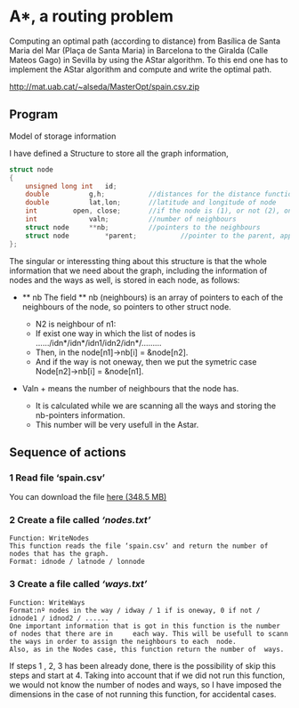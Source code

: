 
# A*, a routing problem

Computing an optimal path (according to distance) from Basílica de Santa Maria del Mar (Plaça de Santa Maria) in Barcelona to the Giralda (Calle Mateos Gago) in Sevilla by using the AStar algorithm. To this end one has to implement the AStar algorithm and compute and write the optimal path.

http://mat.uab.cat/~alseda/MasterOpt/spain.csv.zip

## Program 

Model of storage information

I have defined a Structure to store all the graph information,

```c
struct node
{
	unsigned long int	id;
	double 			g,h;		   //distances for the distance functions
	double			lat,lon;	   //latitude and longitude of node
	int			open, close;	   //if the node is (1), or not (2), on open and closed list
	int 			valn;		   //number of neighbours
	struct node		**nb;		   //pointers to the neighbours
	struct node 		*parent;           //pointer to the parent, applied on Astar
};
```

The singular or interessting thing about this structure is that the whole information that we need about the graph, including the information of nodes and the ways as well, is stored in each node, as follows:

 * ** nb 	The field ** nb (neighbours) is an array of pointers to each of the neighbours of the node, so 	pointers to other struct node.
	+ N2 is neighbour of n1:
	+ If exist one way in which the list of nodes is  ……/idn*/idn*/idn1/idn2/idn*/………
	+ Then, in the node[n1]->nb[i] = &node[n2].
	+ And if the way is not oneway, then we put the symetric case Node[n2]->nb[i] = &node[n1].

* Valn 	+ means the number of neighbours that the node has.
	+ It is calculated while we are scanning all the ways and storing the nb-pointers information.
	+ This number will be very usefull in the Astar.

## Sequence of actions

### 1 Read file ‘spain.csv’

You can download the file [here (348.5 MB)](http://mat.uab.cat/~alseda/MasterOpt/spain.csv.zip) 

### 2 Create a file called *‘nodes.txt’*
	Function: WriteNodes
	This function reads the file ‘spain.csv’ and return the number of nodes that has the graph.
	Format: idnode / latnode / lonnode
	
### 3 Create a file called *‘ways.txt’*
	Function: WriteWays
	Format:nº nodes in the way / idway / 1 if is oneway, 0 if not / idnode1 / idnod2 / ......
	One important information that is got in this function is the number of nodes that there are in 	each way. This will be usefull to scann the ways in order to assign the neighbours to each 	node.
	Also, as in the Nodes case, this function return the number of  ways.

If steps 1 , 2, 3 has been already done, there is the possibility of skip this steps and start at 4. 
Taking into account that if we did not run this function, we would not know the number of nodes and ways, so I have imposed the dimensions in the case of not running this function, for accidental cases. 
